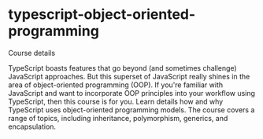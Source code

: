 # typescript-object-oriented-programming
Course details


TypeScript boasts features that go beyond (and sometimes challenge) JavaScript approaches. But this superset of JavaScript really shines in the area of object-oriented programming (OOP). If you're familiar with JavaScript and want to incorporate OOP principles into your workflow using TypeScript, then this course is for you. Learn details how and why TypeScript uses object-oriented programming models. The course covers a range of topics, including inheritance, polymorphism, generics, and encapsulation. 